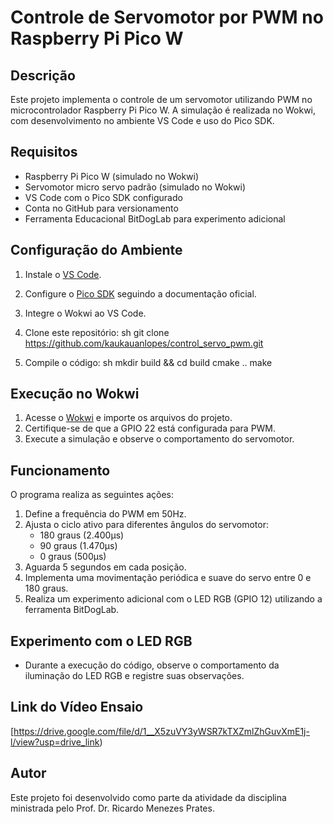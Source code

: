# Controle de Servomotor por PWM no Raspberry Pi Pico W

## Descrição
Este projeto implementa o controle de um servomotor utilizando PWM no microcontrolador Raspberry Pi Pico W. A simulação é realizada no Wokwi, com desenvolvimento no ambiente VS Code e uso do Pico SDK.

## Requisitos
- Raspberry Pi Pico W (simulado no Wokwi)
- Servomotor micro servo padrão (simulado no Wokwi)
- VS Code com o Pico SDK configurado
- Conta no GitHub para versionamento
- Ferramenta Educacional BitDogLab para experimento adicional

## Configuração do Ambiente
1. Instale o [VS Code](https://code.visualstudio.com/).
2. Configure o [Pico SDK](https://github.com/raspberrypi/pico-sdk) seguindo a documentação oficial.
3. Integre o Wokwi ao VS Code.
4. Clone este repositório:
   sh
   git clone <https://github.com/kaukauanlopes/control_servo_pwm.git>
   
5. Compile o código:
   sh
   mkdir build && cd build
   cmake ..
   make
   

## Execução no Wokwi
1. Acesse o [Wokwi](https://wokwi.com/) e importe os arquivos do projeto.
2. Certifique-se de que a GPIO 22 está configurada para PWM.
3. Execute a simulação e observe o comportamento do servomotor.

## Funcionamento
O programa realiza as seguintes ações:
1. Define a frequência do PWM em 50Hz.
2. Ajusta o ciclo ativo para diferentes ângulos do servomotor:
   - 180 graus (2.400µs)
   - 90 graus (1.470µs)
   - 0 graus (500µs)
3. Aguarda 5 segundos em cada posição.
4. Implementa uma movimentação periódica e suave do servo entre 0 e 180 graus.
5. Realiza um experimento adicional com o LED RGB (GPIO 12) utilizando a ferramenta BitDogLab.

## Experimento com o LED RGB
- Durante a execução do código, observe o comportamento da iluminação do LED RGB e registre suas observações.

## Link do Vídeo Ensaio
[https://drive.google.com/file/d/1__X5zuVY3yWSR7kTXZmlZhGuvXmE1j-l/view?usp=drive_link)

## Autor
Este projeto foi desenvolvido como parte da atividade da disciplina ministrada pelo Prof. Dr. Ricardo Menezes Prates.
